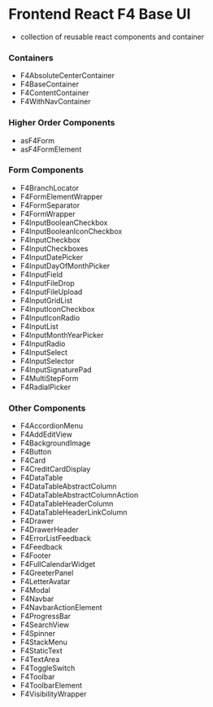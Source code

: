 # Frontend React F4 Base UI

- collection of reusable react components and container


### Containers
* F4AbsoluteCenterContainer
* F4BaseContainer
* F4ContentContainer
* F4WithNavContainer

### Higher Order Components
* asF4Form
* asF4FormElement

### Form Components
* F4BranchLocator
* F4FormElementWrapper
* F4FormSeparator
* F4FormWrapper
* F4InputBooleanCheckbox
* F4InputBooleanIconCheckbox
* F4InputCheckbox
* F4InputCheckboxes
* F4InputDatePicker
* F4InputDayOfMonthPicker
* F4InputField
* F4InputFileDrop
* F4InputFileUpload
* F4InputGridList
* F4InputIconCheckbox
* F4InputIconRadio
* F4InputList
* F4InputMonthYearPicker
* F4InputRadio
* F4InputSelect
* F4InputSelector
* F4InputSignaturePad
* F4MultiStepForm
* F4RadialPicker

### Other Components
* F4AccordionMenu
* F4AddEditView
* F4BackgroundImage
* F4Button
* F4Card
* F4CreditCardDisplay
* F4DataTable
* F4DataTableAbstractColumn
* F4DataTableAbstractColumnAction
* F4DataTableHeaderColumn
* F4DataTableHeaderLinkColumn
* F4Drawer
* F4DrawerHeader
* F4ErrorListFeedback
* F4Feedback
* F4Footer
* F4FullCalendarWidget
* F4GreeterPanel
* F4LetterAvatar
* F4Modal
* F4Navbar
* F4NavbarActionElement
* F4ProgressBar
* F4SearchView
* F4Spinner
* F4StackMenu
* F4StaticText
* F4TextArea
* F4ToggleSwitch
* F4Toolbar
* F4ToolbarElement
* F4VisibilityWrapper
